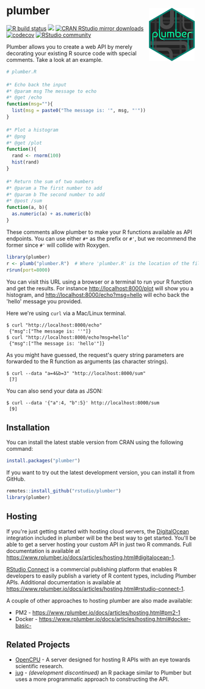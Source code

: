 # plumber <a href='https://rstudio.github.io/plumber'><img src='man/figures/logo.svg' align="right" height="138.5" style="margin:10px;" /></a>

<!-- badges: start -->
[![R build status](https://github.com/rstudio/plumber/workflows/R-CMD-check/badge.svg)](https://github.com/rstudio/plumber/actions)
[![](https://www.r-pkg.org/badges/version/plumber)](https://www.r-pkg.org/pkg/plumber)
[![CRAN RStudio mirror downloads](https://cranlogs.r-pkg.org/badges/plumber?color=brightgreen)](https://www.r-pkg.org/pkg/plumber)
[![codecov](https://codecov.io/gh/trestletech/plumber/branch/master/graph/badge.svg)](https://codecov.io/gh/trestletech/plumber)
[![RStudio community](https://img.shields.io/badge/community-plumber-blue?style=social&logo=rstudio&logoColor=75AADB)](https://community.rstudio.com/tags/plumber)
<!-- badges: end -->

<!-- <img align="right" src="https://www.rplumber.io/components/images/plumber-broken.png" /> -->

Plumber allows you to create a web API by merely decorating your existing R
source code with special comments. Take a look at an example.

```r
# plumber.R

#* Echo back the input
#* @param msg The message to echo
#* @get /echo
function(msg=""){
  list(msg = paste0("The message is: '", msg, "'"))
}

#* Plot a histogram
#* @png
#* @get /plot
function(){
  rand <- rnorm(100)
  hist(rand)
}

#* Return the sum of two numbers
#* @param a The first number to add
#* @param b The second number to add
#* @post /sum
function(a, b){
  as.numeric(a) + as.numeric(b)
}
```

These comments allow plumber to make your R functions available as API
endpoints. You can use either `#*` as the prefix or `#'`, but we recommend the
former since `#'` will collide with Roxygen.

```r
library(plumber)
r <- plumb("plumber.R")  # Where 'plumber.R' is the location of the file shown above
r$run(port=8000)
```

You can visit this URL using a browser or a terminal to run your R function and
get the results. For instance
[http://localhost:8000/plot](http://localhost:8000/plot) will show you a
histogram, and
[http://localhost:8000/echo?msg=hello](http://localhost:8000/echo?msg=hello)
will echo back the 'hello' message you provided.

Here we're using `curl` via a Mac/Linux terminal.

```
$ curl "http://localhost:8000/echo"
 {"msg":["The message is: ''"]}
$ curl "http://localhost:8000/echo?msg=hello"
 {"msg":["The message is: 'hello'"]}
```

As you might have guessed, the request's query string parameters are forwarded
to the R function as arguments (as character strings).

```
$ curl --data "a=4&b=3" "http://localhost:8000/sum"
 [7]
```

You can also send your data as JSON:

```
$ curl --data '{"a":4, "b":5}' http://localhost:8000/sum
 [9]
```

## Installation

You can install the latest stable version from CRAN using the following command:

```r
install.packages("plumber")
```

If you want to try out the latest development version, you can install it from GitHub.

```r
remotes::install_github("rstudio/plumber")
library(plumber)
```

## Hosting

If you're just getting started with hosting cloud servers, the
[DigitalOcean](https://www.digitalocean.com) integration included in plumber
will be the best way to get started. You'll be able to get a server hosting your
custom API in just two R commands. Full documentation is available at
https://www.rplumber.io/docs/articles/hosting.html#digitalocean-1.

[RStudio Connect](https://www.rstudio.com/products/connect/) is a commercial
publishing platform that enables R developers to easily publish a variety of R
content types, including Plumber APIs. Additional documentation is available at
https://www.rplumber.io/docs/articles/hosting.html#rstudio-connect-1.

A couple of other approaches to hosting plumber are also made available:

 - PM2 - https://www.rplumber.io/docs/articles/hosting.html#pm2-1
 - Docker - https://www.rplumber.io/docs/articles/hosting.html#docker-basic-

## Related Projects

- [OpenCPU](https://www.opencpu.org/) - A server designed for hosting R APIs
  with an eye towards scientific research.
- [jug](http://bart6114.github.io/jug/index.html) - *(development discontinued)*
  an R package similar to Plumber but uses a more programmatic approach to
  constructing the API.

<!-- ## Provenance -->
<!--  -->
<!-- plumber was originally released as the `rapier` package and has since been -->
<!-- renamed (7/13/2015). -->
